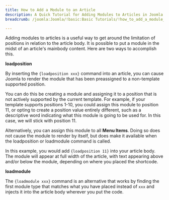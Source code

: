 ```yaml
---
title: How to Add a Module to an Article
description: A Quick Tutorial for Adding Modules to Articles in Joomla 3.x
breadcrumb: /joomla:Joomla/!basic:Basic Tutorials/!how_to_add_a_module_to_an_article.md:How to Add a Module to an Article

---
```


Adding modules to articles is a useful way to get around the limitation of positions in relation to the article body. It is possible to put a module in the midst of an article's mainbody content. Here are two ways to accomplish this.

**loadposition**

By inserting the `{loadposition xxx}` command into an article, you can cause Joomla to render the module that has been preassigned to a non-template supported position.

You can do this be creating a module and assigning it to a position that is not actively supported by the current template. For example, if your template supports positions 1-10, you could assign this module to position 11, or opting to create a position value entirely different, such as a descriptive word indicating what this module is going to be used for. In this case, we will stick with position 11.

Alternatively, you can assign this module to all **Menu Items**. Doing so does not cause the module to render by itself, but does make it available when the loadposition or loadmodule command is called.

In this example, you would add `{loadposition 11}` into your article body. The module will appear at full width of the article, with text appearing above and/or below the module, depending on where you placed the shortcode.

**loadmodule**

The `{loadmodule xxx}` command is an alternative that works by finding the first module type that matches what you have placed instead of `xxx` and injects it into the article body wherever you put the code.
